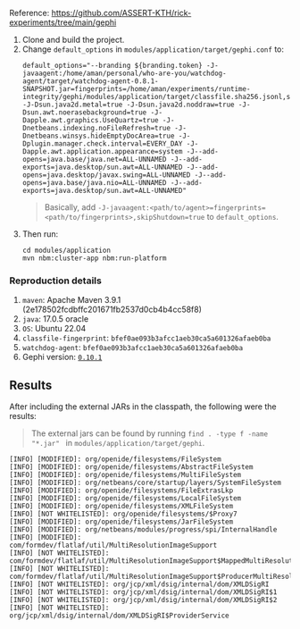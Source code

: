 Reference: https://github.com/ASSERT-KTH/rick-experiments/tree/main/gephi



1. Clone and build the project.
2. Change `default_options` in `modules/application/target/gephi.conf` to:
    ```text
    default_options="--branding ${branding.token} -J-javaagent:/home/aman/personal/who-are-you/watchdog-agent/target/watchdog-agent-0.8.1-SNAPSHOT.jar=fingerprints=/home/aman/experiments/runtime-integrity/gephi/modules/application/target/classfile.sha256.jsonl,skipShutdown=true -J-Dsun.java2d.metal=true -J-Dsun.java2d.noddraw=true -J-Dsun.awt.noerasebackground=true -J-Dapple.awt.graphics.UseQuartz=true -J-Dnetbeans.indexing.noFileRefresh=true -J-Dnetbeans.winsys.hideEmptyDocArea=true -J-Dplugin.manager.check.interval=EVERY_DAY -J-Dapple.awt.application.appearance=system -J--add-opens=java.base/java.net=ALL-UNNAMED -J--add-exports=java.desktop/sun.awt=ALL-UNNAMED -J--add-opens=java.desktop/javax.swing=ALL-UNNAMED -J--add-opens=java.base/java.nio=ALL-UNNAMED -J--add-exports=java.desktop/sun.awt=ALL-UNNAMED"
    ```
   > Basically, add `-J-javaagent:<path/to/agent>=fingerprints=<path/to/fingerprints>,skipShutdown=true` to `default_options`.
3. Then run:
    ```shell
    cd modules/application
    mvn nbm:cluster-app nbm:run-platform
    ```

### Reproduction details

1. `maven`: Apache Maven 3.9.1 (2e178502fcdbffc201671fb2537d0cb4b4cc58f8)
2. `java`: 17.0.5 oracle
3. `OS`: Ubuntu 22.04
4. `classfile-fingerprint`: `bfef0ae093b3afcc1aeb30ca5a601326afaeb0ba`
5. `watchdog-agent`: `bfef0ae093b3afcc1aeb30ca5a601326afaeb0ba`
6. Gephi version: [`0.10.1`](https://github.com/gephi/gephi/releases/tag/v0.10.1)

## Results

After including the external JARs in the classpath, the following were the results:
> The external jars can be found by running `find . -type f -name "*.jar" `
> in `modules/application/target/gephi`.

```text
[INFO] [MODIFIED]: org/openide/filesystems/FileSystem
[INFO] [MODIFIED]: org/openide/filesystems/AbstractFileSystem
[INFO] [MODIFIED]: org/openide/filesystems/MultiFileSystem
[INFO] [MODIFIED]: org/netbeans/core/startup/layers/SystemFileSystem
[INFO] [MODIFIED]: org/openide/filesystems/FileExtrasLkp
[INFO] [MODIFIED]: org/openide/filesystems/LocalFileSystem
[INFO] [MODIFIED]: org/openide/filesystems/XMLFileSystem
[INFO] [NOT WHITELISTED]: org/openide/filesystems/$Proxy7
[INFO] [MODIFIED]: org/openide/filesystems/JarFileSystem
[INFO] [MODIFIED]: org/netbeans/modules/progress/spi/InternalHandle
[INFO] [MODIFIED]: com/formdev/flatlaf/util/MultiResolutionImageSupport
[INFO] [NOT WHITELISTED]: com/formdev/flatlaf/util/MultiResolutionImageSupport$MappedMultiResolutionImage
[INFO] [NOT WHITELISTED]: com/formdev/flatlaf/util/MultiResolutionImageSupport$ProducerMultiResolutionImage
[INFO] [NOT WHITELISTED]: org/jcp/xml/dsig/internal/dom/XMLDSigRI
[INFO] [NOT WHITELISTED]: org/jcp/xml/dsig/internal/dom/XMLDSigRI$1
[INFO] [NOT WHITELISTED]: org/jcp/xml/dsig/internal/dom/XMLDSigRI$2
[INFO] [NOT WHITELISTED]: org/jcp/xml/dsig/internal/dom/XMLDSigRI$ProviderService
```